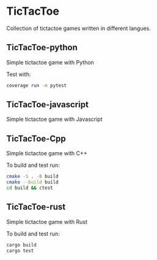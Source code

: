 # TicTacToe
Collection of tictactoe games written in different langues.


## TicTacToe-python
Simple tictactoe game with Python

Test with:
```bash
coverage run -m pytest
```

## TicTacToe-javascript
Simple tictactoe game with Javascript

## TicTacToe-Cpp
Simple tictactoe game with C++

To build and test run:

```bash
cmake -S . -B build
cmake --build build
cd build && ctest
```
## TicTacToe-rust
Simple tictactoe game with Rust

To build and test run:
```bash
cargo build
cargo test
```
